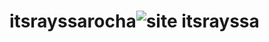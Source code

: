 # itsrayssarocha![site itsrayssa](https://user-images.githubusercontent.com/106279151/171653365-ac7f2af4-e8ac-4185-a3ff-5e67507884fa.gif)
